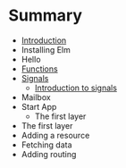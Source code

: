 # Summary

* [Introduction](README.md)
* Installing Elm
* Hello
* [Functions](chapter1.md)
* [Signals](signals.md)
   * [Introduction to signals](signals/introduction.md)
* Mailbox
* Start App
   * The first layer
* The first layer
* Adding a resource
* Fetching data
* Adding routing

